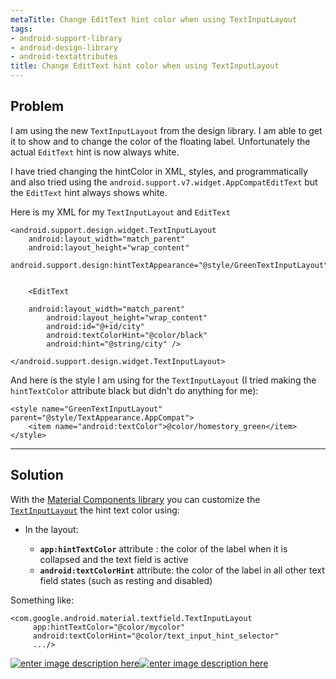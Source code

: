 ```yaml
---
metaTitle: Change EditText hint color when using TextInputLayout
tags:
- android-support-library
- android-design-library
- android-textattributes
title: Change EditText hint color when using TextInputLayout
---
```


## Problem

I am using the new `TextInputLayout` from the design library. I am able to get it to show and to change the color of the floating label. Unfortunately the actual `EditText` hint is now always white. 


I have tried changing the hintColor in XML, styles, and programmatically and also tried using the `android.support.v7.widget.AppCompatEditText`
but the `EditText` hint always shows white. 


Here is my XML for my `TextInputLayout` and `EditText`



```
<android.support.design.widget.TextInputLayout
    android:layout_width="match_parent"
    android:layout_height="wrap_content"
    android.support.design:hintTextAppearance="@style/GreenTextInputLayout">


    <EditText

    android:layout_width="match_parent"
        android:layout_height="wrap_content"
        android:id="@+id/city"
        android:textColorHint="@color/black"
        android:hint="@string/city" />

</android.support.design.widget.TextInputLayout>

```

And here is the style I am using for the `TextInputLayout` (I tried making the `hintTextColor` attribute black but didn't do anything for me):



```
<style name="GreenTextInputLayout" parent="@style/TextAppearance.AppCompat">
    <item name="android:textColor">@color/homestory_green</item>
</style>

```


---

## Solution

With the [Material Components library](https://github.com/material-components/material-components-android) you can customize the [`TextInputLayout`](https://github.com/material-components/material-components-android/blob/master/docs/components/TextInputLayout.md) the hint text color using:


* In the layout:


	+ **`app:hintTextColor`** attribute : the color of the label when it is collapsed and the text field is active
	+ **`android:textColorHint`** attribute: the color of the label in all other text field states (such as resting and disabled)


Something like:




```
<com.google.android.material.textfield.TextInputLayout
     app:hintTextColor="@color/mycolor"
     android:textColorHint="@color/text_input_hint_selector"
     .../>

```

[![enter image description here](https://i.stack.imgur.com/xFKiw.png)](https://i.stack.imgur.com/xFKiw.png)[![enter image description here](https://i.stack.imgur.com/XFrja.png)](https://i.stack.imgur.com/XFrja.png)

